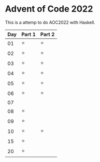 # Advent of Code 2022

This is a attemp to do AOC2022 with Haskell.

| Day | Part 1 | Part 2 |
|-----|--------|--------|
| 01  | :star: | :star: |
| 02  | :star: | :star: |
| 03  | :star: | :star: |
| 04  | :star: | :star: |
| 05  | :star: | :star: |
| 06  | :star: | :star: |
| 07  |        |        |
| 08  | :star: |        |
| 09  | :star: |        |
| 10  | :star: | :star: |
| 15  | :star: |        |
| 20  | :star: |        |
